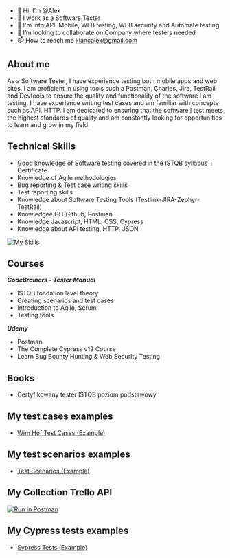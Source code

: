- 👋 Hi, I’m @Alex
- 👀 I work as a Software Tester
- 🌱 I'm into API, Mobile, WEB testing, WEB security and Automate testing
- 💞️ I’m looking to collaborate on Company where testers needed
- 📫 How to reach me klancalex@gmail.com

## About me
As a Software Tester, I have experience testing both mobile apps and web sites. I am proficient in using tools such a Postman, Charles, Jira, TestRail and Devtools to ensure the quality and functionality of the software I am testing. I have experience writing test cases and am familiar with concepts such as API, HTTP. I am dedicated to ensuring that the software I test meets the highest standards of quality and am constantly looking for opportunities to learn and grow in my field.

## Technical Skills
 - Good knowledge of Software testing covered in the ISTQB syllabus + Certificate
 - Knowledge of Agile methodologies
 - Bug reporting & Test case writing skills
 - Test reporting skills
 - Knowledge about Software Testing Tools (Testlink-JIRA-Zephyr-TestRail)
 - Knowledgee GIT,Github, Postman
 - Knowledge Javascript, HTML, CSS, Cypress 
 - Knowledge about API testing, HTTP, JSON


[![My Skills](https://skillicons.dev/icons?i=js,html,css,git,github,postman)](https://skillicons.dev)

## Courses
  ***CodeBrainers - Tester Manual***
- ISTQB fondation level theory 
- Creating scenarios and test cases
- Introduction to Agile, Scrum
- Testing tools

***Udemy***
 - Postman
 - The Complete Cypress v12 Course
 - Learn Bug Bounty Hunting & Web Security Testing


## Books
 - Certyfikowany tester ISTQB poziom podstawowy

## My test cases examples
 - [Wim Hof Test Cases (Example)](https://docs.google.com/spreadsheets/d/1FvACBhxDYsC_ZyqWctBDpfJ2n6Tr7epVIutELb61_SY/edit?usp=sharing)

## My test scenarios examples
 - [Test Scenarios (Example)](https://docs.google.com/spreadsheets/d/1-eokG8mOQfn8xsmUxNjBa-DQfKI-qztdc7iPUjSECWY/edit?usp=sharing)

## My Collection Trello API
[![Run in Postman](https://run.pstmn.io/button.svg)](https://app.getpostman.com/run-collection/19326509-1383fe78-50f4-4aa4-a44d-02a38d55a734?action=collection%2Ffork&collection-url=entityId%3D19326509-1383fe78-50f4-4aa4-a44d-02a38d55a734%26entityType%3Dcollection%26workspaceId%3D5fcf817a-74b9-4418-91be-4b940ac35687)

## My Cypress tests examples
 - [Sypress Tests (Example)](https://github.com/Alex-dins/Cypress-tests)
<!---
Alex-dins/Alex-dins is a ✨ special ✨ repository because its `README.md` (this file) appears on your GitHub profile.
You can click the Preview link to take a look at your changes.
--->
